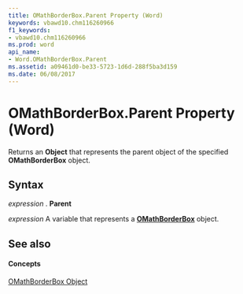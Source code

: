 ```yaml
---
title: OMathBorderBox.Parent Property (Word)
keywords: vbawd10.chm116260966
f1_keywords:
- vbawd10.chm116260966
ms.prod: word
api_name:
- Word.OMathBorderBox.Parent
ms.assetid: a09461d0-be33-5723-1d6d-288f5ba3d159
ms.date: 06/08/2017
---
```



# OMathBorderBox.Parent Property (Word)

Returns an **Object** that represents the parent object of the specified **OMathBorderBox** object.


## Syntax

 _expression_ . **Parent**

 _expression_ A variable that represents a **[OMathBorderBox](omathborderbox-object-word.md)** object.


## See also


#### Concepts


[OMathBorderBox Object](omathborderbox-object-word.md)

